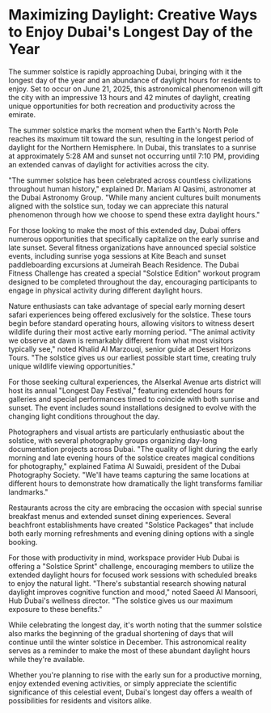 # Maximizing Daylight: Creative Ways to Enjoy Dubai's Longest Day of the Year

The summer solstice is rapidly approaching Dubai, bringing with it the longest day of the year and an abundance of daylight hours for residents to enjoy. Set to occur on June 21, 2025, this astronomical phenomenon will gift the city with an impressive 13 hours and 42 minutes of daylight, creating unique opportunities for both recreation and productivity across the emirate.

The summer solstice marks the moment when the Earth's North Pole reaches its maximum tilt toward the sun, resulting in the longest period of daylight for the Northern Hemisphere. In Dubai, this translates to a sunrise at approximately 5:28 AM and sunset not occurring until 7:10 PM, providing an extended canvas of daylight for activities across the city.

"The summer solstice has been celebrated across countless civilizations throughout human history," explained Dr. Mariam Al Qasimi, astronomer at the Dubai Astronomy Group. "While many ancient cultures built monuments aligned with the solstice sun, today we can appreciate this natural phenomenon through how we choose to spend these extra daylight hours."

For those looking to make the most of this extended day, Dubai offers numerous opportunities that specifically capitalize on the early sunrise and late sunset. Several fitness organizations have announced special solstice events, including sunrise yoga sessions at Kite Beach and sunset paddleboarding excursions at Jumeirah Beach Residence. The Dubai Fitness Challenge has created a special "Solstice Edition" workout program designed to be completed throughout the day, encouraging participants to engage in physical activity during different daylight hours.

Nature enthusiasts can take advantage of special early morning desert safari experiences being offered exclusively for the solstice. These tours begin before standard operating hours, allowing visitors to witness desert wildlife during their most active early morning period. "The animal activity we observe at dawn is remarkably different from what most visitors typically see," noted Khalid Al Marzouqi, senior guide at Desert Horizons Tours. "The solstice gives us our earliest possible start time, creating truly unique wildlife viewing opportunities."

For those seeking cultural experiences, the Alserkal Avenue arts district will host its annual "Longest Day Festival," featuring extended hours for galleries and special performances timed to coincide with both sunrise and sunset. The event includes sound installations designed to evolve with the changing light conditions throughout the day.

Photographers and visual artists are particularly enthusiastic about the solstice, with several photography groups organizing day-long documentation projects across Dubai. "The quality of light during the early morning and late evening hours of the solstice creates magical conditions for photography," explained Fatima Al Suwaidi, president of the Dubai Photography Society. "We'll have teams capturing the same locations at different hours to demonstrate how dramatically the light transforms familiar landmarks."

Restaurants across the city are embracing the occasion with special sunrise breakfast menus and extended sunset dining experiences. Several beachfront establishments have created "Solstice Packages" that include both early morning refreshments and evening dining options with a single booking.

For those with productivity in mind, workspace provider Hub Dubai is offering a "Solstice Sprint" challenge, encouraging members to utilize the extended daylight hours for focused work sessions with scheduled breaks to enjoy the natural light. "There's substantial research showing natural daylight improves cognitive function and mood," noted Saeed Al Mansoori, Hub Dubai's wellness director. "The solstice gives us our maximum exposure to these benefits."

While celebrating the longest day, it's worth noting that the summer solstice also marks the beginning of the gradual shortening of days that will continue until the winter solstice in December. This astronomical reality serves as a reminder to make the most of these abundant daylight hours while they're available.

Whether you're planning to rise with the early sun for a productive morning, enjoy extended evening activities, or simply appreciate the scientific significance of this celestial event, Dubai's longest day offers a wealth of possibilities for residents and visitors alike.

